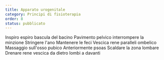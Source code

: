 ```yaml
---
title: Apparato urogenitale
category: Principi di fisioterapia
order: 8
status: pubblicato
---
```




Inspiro espiro bascula del bacino
Pavimento pelvico interrompere la minzione
Stringere l'ano Mantenere le feci
Vescica rene paralleli ombelico
Massaggio sull'osso pubico
Anteriormente psoas
Scaldare la zona lombare
Drenare rene vescica da dietro lombi a davanti





